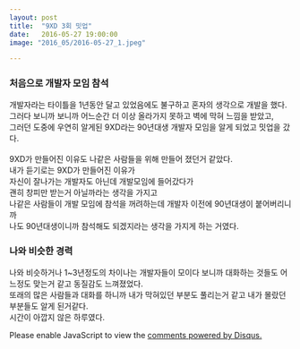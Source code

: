 ```yaml
---
layout: post
title:  "9XD 3회 밋업"
date:   2016-05-27 19:00:00
image: "2016_05/2016-05-27_1.jpeg"

---
```


### 처음으로 개발자 모임 참석
개발자라는 타이틀을 1년동안 달고 있었음에도 불구하고 혼자의 생각으로 개발을 했다.<br>
그러다 보니까 보니까 어느순간 더 이상 올라가지 못하고 벽에 막혀 느낌을 받았고,<br>
그러던 도중에 우연히 알게된 9XD라는 90년대생 개발자 모임을 알게 되었고 밋업을 갔다.<br><br>
9XD가 만들어진 이유도 나같은 사람들을 위해 만들어 졌던거 같았다.<br>
내가 듣기로는 9XD가 만들어진 이유가 <br>
자신이 잘나가는 개발자도 아닌데 개발모임에 들어갔다가 <br>
괜히 창피만 받는거 아닐까라는 생각을 가지고<br>
나같은 사람들이 개발 모임에 참석을 꺼려하는데 개발자 이전에 90년대생이 붙어버리니까<br>
나도 90년대생이니까 참석해도 되겠지라는 생각을 가지게 하는 거였다.

### 나와 비슷한 경력
나와 비슷하거나 1~3년정도의 차이나는 개발자들이 모이다 보니까 대화하는 것들도 어느정도 맞는거 같고 동질감도 느껴졌었다.<br>
또래의 많은 사람들과 대화를 하니까 내가 막혀있던 부분도 풀리는거 같고 내가 몰랐던 부분들도 알게 된거같다.<br>
시간이 아깝지 않은 하루였다.


<div id="disqus_thread"></div>
<script>
    /**
     *  RECOMMENDED CONFIGURATION VARIABLES: EDIT AND UNCOMMENT THE SECTION BELOW TO INSERT DYNAMIC VALUES FROM YOUR PLATFORM OR CMS.
     *  LEARN WHY DEFINING THESE VARIABLES IS IMPORTANT: https://disqus.com/admin/universalcode/#configuration-variables
     */
    /*
    var disqus_config = function () {
        this.page.url = PAGE_URL;  // Replace PAGE_URL with your page's canonical URL variable
        this.page.identifier = PAGE_IDENTIFIER; // Replace PAGE_IDENTIFIER with your page's unique identifier variable
    };
    */
    (function() {  // DON'T EDIT BELOW THIS LINE
        var d = document, s = d.createElement('script');

        s.src = '//pikachu987blog.disqus.com/embed.js';

        s.setAttribute('data-timestamp', +new Date());
        (d.head || d.body).appendChild(s);
    })();
</script>
<noscript>Please enable JavaScript to view the <a href="https://disqus.com/?ref_noscript" rel="nofollow">comments powered by Disqus.</a></noscript>

<script id="dsq-count-scr" src="//pikachu987blog.disqus.com/count.js" async></script>
